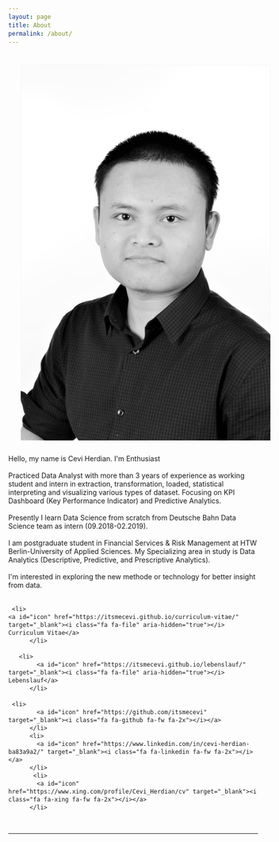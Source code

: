 ```yaml
---
layout: page
title: About
permalink: /about/
---
```


<img class="col one right" src="/img/cevi-min.JPG" style="padding:25px">

<div>
Hello, my name is Cevi Herdian. I'm <span class="changing"></span> Enthusiast
<br>
<br>
Practiced Data Analyst with more than 3 years of experience as working student and intern in extraction,
transformation, loaded, statistical interpreting and visualizing various types of dataset.
Focusing on KPI Dashboard (Key Performance Indicator) and Predictive Analytics. 
<br>
<br>
Presently I learn Data Science from scratch from Deutsche Bahn Data Science team as intern (09.2018-02.2019).
<br>
<br>
I am postgraduate student in Financial Services & Risk Management at HTW Berlin-University of Applied Sciences. My Specializing area in study is Data Analytics (Descriptive, Predictive, and Prescriptive Analytics).
<br>
<br>
I'm interested in exploring the new methode or technology for better insight from data.
<br>
<br>
	
	 <li>
    <a id="icon" href="https://itsmecevi.github.io/curriculum-vitae/" target="_blank"><i class="fa fa-file" aria-hidden="true"></i> Curriculum Vitae</a>
          </li>
	  
	   <li>
            <a id="icon" href="https://itsmecevi.github.io/lebenslauf/" target="_blank"><i class="fa fa-file" aria-hidden="true"></i> Lebenslauf</a>
          </li>
	
	 <li>
            <a id="icon" href="https://github.com/itsmecevi" target="_blank"><i class="fa fa-github fa-fw fa-2x"></i></a>
          </li>
          <li>
            <a id="icon" href="https://www.linkedin.com/in/cevi-herdian-ba83a9a2/" target="_blank"><i class="fa fa-linkedin fa-fw fa-2x"></i></a>
          </li>
           <li>
            <a id="icon" href="https://www.xing.com/profile/Cevi_Herdian/cv" target="_blank"><i class="fa fa-xing fa-fw fa-2x"></i></a>
          </li>
<!--
<br>
<br>
Extras: my key fields of interest
<br>
#Statistics: descriptive, inferential, and predictive
<br>
#Data model: starschema, snowflakes, relational data
<br>
#KPI (Key Performances Indicators)
<br>
#Ad hoc reporting
<br>
#Data Mining
<br>
#Data quality
<br>
#EDA (Exploratory Data Analysis)
<br>
#Data Science
<br>
#Kaggle 
<br>
#Scrum & Kanban project management (Trello)
<br>
#Confluenci Wiki Documentation
<br>
<br>
Tools:
<br>
#SSBI (Self Service Business Intelligence): Power BI & Tableau
<br>
#Microsoft Excel & VBA
<br>
#Self Service ETL (Extract, Transformation, Loaden): Power Query, M Programming, Power Pivot, DAX (Data Analyst Expression)
<br>
#SQL
<br>
#R, R Notebook, R markdown, R Shiny
<br>
#Python, Anaconda, Jupyter Notebook
<br>
#SAP Business Object Web Intelligence -->

<!--  <a class="page-link" target="_blank" href="{{ '/JasminRubinovitzCV_2017.pdf' | prepend: site.baseurl }}">Resume</a> -->
</div>

<br/>
<hr/>
<br/>
<!-- <span class="contacticon center">
	<a href="mailto:jasrub@gmail.com"><i class="fa fa-envelope-square"></i></a>
	<a href="https://github.com/jasrub" target="_blank"><i class="fa fa-github-square"></i></a>
	<a href="https://il.linkedin.com/pub/jasmin-rubinovitz/a5/a91/9b1" target="_blank"><i class="fa fa-linkedin-square"></i></a>
	<a href="https://www.facebook.com/jasmin.rubinovitz" target="_blank"><i class="fa fa-facebook-square"></i></a>
</span> -->

<script src="https://ajax.googleapis.com/ajax/libs/jquery/3.1.1/jquery.min.js"></script>

<script type="text/javascript">
	{% include js/typed.js %}
</script>
<script>
  $(function(){
      $(".changing").typed({
        strings: ["Data Analyst", "Visual Analytics", "Business Intelligence", " Artificial Intelligence", "Machine Learning","Data Science"],
        typeSpeed: 50,
				backDelay: 2000,
				showCursor: false,
				loop: true
      });
  });
</script>
